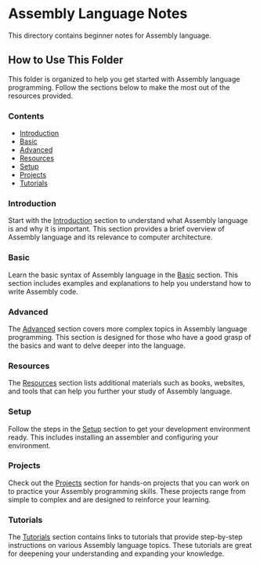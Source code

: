 # Assembly Language Notes

This directory contains beginner notes for Assembly language.

## How to Use This Folder

This folder is organized to help you get started with Assembly language programming. Follow the sections below to make the most out of the resources provided.

### Contents

- [Introduction](#introduction)
- [Basic](#basic)
- [Advanced](#advanced)
- [Resources](#resources)
- [Setup](#setup)
- [Projects](#projects)
- [Tutorials](#tutorials)

### Introduction

Start with the [Introduction](#introduction) section to understand what Assembly language is and why it is important. This section provides a brief overview of Assembly language and its relevance to computer architecture.

### Basic

Learn the basic syntax of Assembly language in the [Basic](#basic) section. This section includes examples and explanations to help you understand how to write Assembly code.

### Advanced

The [Advanced](#advanced) section covers more complex topics in Assembly language programming. This section is designed for those who have a good grasp of the basics and want to delve deeper into the language.

### Resources

The [Resources](#resources) section lists additional materials such as books, websites, and tools that can help you further your study of Assembly language.

### Setup

Follow the steps in the [Setup](#setup) section to get your development environment ready. This includes installing an assembler and configuring your environment.

### Projects

Check out the [Projects](#projects) section for hands-on projects that you can work on to practice your Assembly programming skills. These projects range from simple to complex and are designed to reinforce your learning.

### Tutorials

The [Tutorials](#tutorials) section contains links to tutorials that provide step-by-step instructions on various Assembly language topics. These tutorials are great for deepening your understanding and expanding your knowledge.
